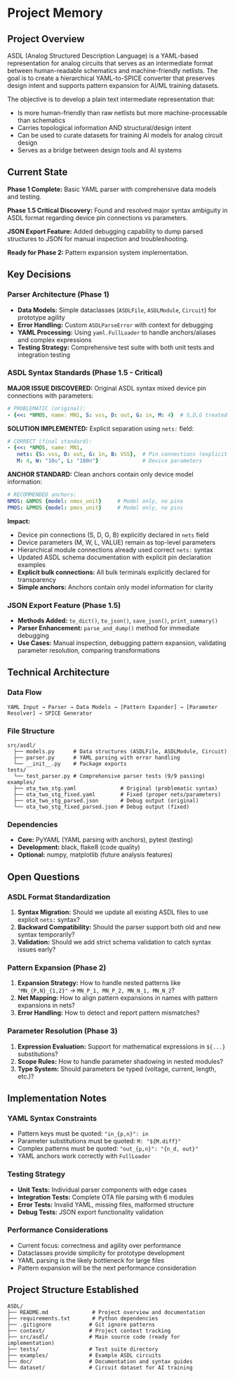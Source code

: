 # Project Memory

## Project Overview
ASDL (Analog Structured Description Language) is a YAML-based representation for analog circuits that serves as an intermediate format between human-readable schematics and machine-friendly netlists. The goal is to create a hierarchical YAML-to-SPICE converter that preserves design intent and supports pattern expansion for AI/ML training datasets.

The objective is to develop a plain text intermediate representation that:
- Is more human-friendly than raw netlists but more machine-processable than schematics
- Carries topological information AND structural/design intent
- Can be used to curate datasets for training AI models for analog circuit design
- Serves as a bridge between design tools and AI systems

## Current State
**Phase 1 Complete:** Basic YAML parser with comprehensive data models and testing.

**Phase 1.5 Critical Discovery:** Found and resolved major syntax ambiguity in ASDL format regarding device pin connections vs parameters.

**JSON Export Feature:** Added debugging capability to dump parsed structures to JSON for manual inspection and troubleshooting.

**Ready for Phase 2:** Pattern expansion system implementation.

## Key Decisions

### Parser Architecture (Phase 1)
- **Data Models:** Simple dataclasses (`ASDLFile`, `ASDLModule`, `Circuit`) for prototype agility
- **Error Handling:** Custom `ASDLParseError` with context for debugging
- **YAML Processing:** Using `yaml.FullLoader` to handle anchors/aliases and complex expressions
- **Testing Strategy:** Comprehensive test suite with both unit tests and integration testing

### ASDL Syntax Standards (Phase 1.5 - Critical)
**MAJOR ISSUE DISCOVERED:** Original ASDL syntax mixed device pin connections with parameters:
```yaml
# PROBLEMATIC (original):
- {<<: *NMOS, name: MN1, S: vss, D: out, G: in, M: 4}  # S,D,G treated as parameters
```

**SOLUTION IMPLEMENTED:** Explicit separation using `nets:` field:
```yaml
# CORRECT (final standard):
- {<<: *NMOS, name: MN1, 
   nets: {S: vss, D: out, G: in, B: VSS},  # Pin connections (explicit bulk)
   M: 4, W: "10u", L: "180n"}              # Device parameters
```

**ANCHOR STANDARD:** Clean anchors contain only device model information:
```yaml
# RECOMMENDED anchors:
NMOS: &NMOS {model: nmos_unit}     # Model only, no pins
PMOS: &PMOS {model: pmos_unit}     # Model only, no pins
```

**Impact:**
- Device pin connections (S, D, G, B) explicitly declared in `nets` field
- Device parameters (M, W, L, VALUE) remain as top-level parameters  
- Hierarchical module connections already used correct `nets:` syntax
- Updated ASDL schema documentation with explicit pin declaration examples
- **Explicit bulk connections:** All bulk terminals explicitly declared for transparency
- **Simple anchors:** Anchors contain only model information for clarity

### JSON Export Feature (Phase 1.5)
- **Methods Added:** `to_dict()`, `to_json()`, `save_json()`, `print_summary()`
- **Parser Enhancement:** `parse_and_dump()` method for immediate debugging
- **Use Cases:** Manual inspection, debugging pattern expansion, validating parameter resolution, comparing transformations

## Technical Architecture

### Data Flow
```
YAML Input → Parser → Data Models → [Pattern Expander] → [Parameter Resolver] → SPICE Generator
```

### File Structure
```
src/asdl/
  ├── models.py      # Data structures (ASDLFile, ASDLModule, Circuit)
  ├── parser.py      # YAML parsing with error handling
  └── __init__.py    # Package exports
tests/
  └── test_parser.py # Comprehensive parser tests (9/9 passing)
examples/
  ├── ota_two_stg.yaml              # Original (problematic syntax)  
  ├── ota_two_stg_fixed.yaml        # Fixed (proper nets/parameters)
  ├── ota_two_stg_parsed.json       # Debug output (original)
  └── ota_two_stg_fixed_parsed.json # Debug output (fixed)
```

### Dependencies
- **Core:** PyYAML (YAML parsing with anchors), pytest (testing)
- **Development:** black, flake8 (code quality)
- **Optional:** numpy, matplotlib (future analysis features)

## Open Questions

### ASDL Format Standardization
1. **Syntax Migration:** Should we update all existing ASDL files to use explicit `nets:` syntax?
2. **Backward Compatibility:** Should the parser support both old and new syntax temporarily?
3. **Validation:** Should we add strict schema validation to catch syntax issues early?

### Pattern Expansion (Phase 2)
1. **Expansion Strategy:** How to handle nested patterns like `"MN_{P,N}_{1,2}"` → `MN_P_1, MN_P_2, MN_N_1, MN_N_2`?
2. **Net Mapping:** How to align pattern expansions in names with pattern expansions in nets?
3. **Error Handling:** How to detect and report pattern mismatches?

### Parameter Resolution (Phase 3)  
1. **Expression Evaluation:** Support for mathematical expressions in `${...}` substitutions?
2. **Scope Rules:** How to handle parameter shadowing in nested modules?
3. **Type System:** Should parameters be typed (voltage, current, length, etc.)?

## Implementation Notes

### YAML Syntax Constraints
- Pattern keys must be quoted: `"in_{p,n}": in`
- Parameter substitutions must be quoted: `M: "${M.diff}"`
- Complex patterns must be quoted: `"out_{p,n}": "{n_d, out}"`
- YAML anchors work correctly with `FullLoader`

### Testing Strategy
- **Unit Tests:** Individual parser components with edge cases
- **Integration Tests:** Complete OTA file parsing with 6 modules  
- **Error Tests:** Invalid YAML, missing files, malformed structure
- **Debug Tests:** JSON export functionality validation

### Performance Considerations
- Current focus: correctness and agility over performance
- Dataclasses provide simplicity for prototype development
- YAML parsing is the likely bottleneck for large files
- Pattern expansion will be the next performance consideration

## Project Structure Established
```
ASDL/
├── README.md              # Project overview and documentation
├── requirements.txt       # Python dependencies
├── .gitignore            # Git ignore patterns
├── context/              # Project context tracking
├── src/asdl/             # Main source code (ready for implementation)
├── tests/                # Test suite directory
├── examples/             # Example ASDL circuits
├── doc/                  # Documentation and syntax guides
└── dataset/              # Circuit dataset for AI training
``` 